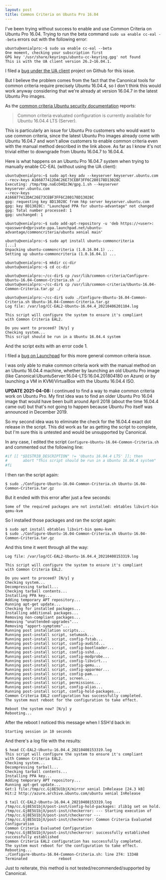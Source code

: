 ```yaml
---
layout: post
title: Common Criteria on Ubuntu Pro 16.04
---
```


I've been trying without success to enable and use Common Criteria on Ubuntu Pro 16.04. Trying to run the beta command `sudo ua enable cc-eal --beta` errors out with the following error:

```console
ubuntu@xenialpro:~$ sudo ua enable cc-eal --beta
One moment, checking your subscription first
GPG key '/usr/share/keyrings/ubuntu-cc-keyring.gpg' not found
This is with the UA client version 26.2~16.04.1.
```

I filed a [bug under the UA client](https://github.com/canonical/ubuntu-advantage-client/issues/1527) project on Github for this issue. 

But I believe the problem comes from the fact that the Canonical tools for common criteria require precisely Ubuntu 16.04.4, so I don't think this would work anyway considering that we're already at version 16.04.7 in the latest Ubuntu Pro images.

As the [common criteria Ubuntu security documentation](https://security-certs.docs.ubuntu.com/en/cc-16) reports:

> Common criteria evaluated configuration is currently available for
> Ubuntu 16.04.4 LTS (Server).

This is particularly an issue for Ubuntu Pro customers who would want to use common criteria, since the latest Ubuntu Pro images already come with Ubuntu 16.04.7 and won't allow customers to enable common criteria even with the manual method described in the link above. As far as I know it's not trivial either to downgrade from Ubuntu 16.04.7 to 16.04.4.

Here is what happens on an Ubuntu Pro 16.04.7 system when trying to manually enable CC-EAL (without using the UA client):

```console
ubuntu@xenialpro:~$ sudo apt-key adv --keyserver keyserver.ubuntu.com --recv-keys A166877412DAC26E73CEBF3FF6C280178D13028C
Executing: /tmp/tmp.naEcO4QzJW/gpg.1.sh --keyserver
keyserver.ubuntu.com
--recv-keys
A166877412DAC26E73CEBF3FF6C280178D13028C
gpg: requesting key 8D13028C from hkp server keyserver.ubuntu.com
gpg: key 8D13028C: "Launchpad PPA for ubuntu-advantage" not changed
gpg: Total number processed: 1
gpg: unchanged: 1

ubuntu@xenialpro:~$ sudo add-apt-repository -u 'deb https://<user>:<password>@private-ppa.launchpad.net/ubuntu-advantage/commoncriteria/ubuntu xenial main'

ubuntu@xenialpro:~$ sudo apt install ubuntu-commoncriteria
[...]
Unpacking ubuntu-commoncriteria (1.0.16.04.1) ...
Setting up ubuntu-commoncriteria (1.0.16.04.1) ...

ubuntu@xenialpro:~$ mkdir cc-dir
ubuntu@xenialpro:~$ cd cc-dir

ubuntu@xenialpro:~/cc-dir$ cp /usr/lib/common-criteria/Configure-Ubuntu-16.04-Common-Criteria.sh ./
ubuntu@xenialpro:~/cc-dir$ cp /usr/lib/common-criteria/Ubuntu-16.04-Common-Criteria.tar.gz ./

ubuntu@xenialpro:~/cc-dir$ sudo ./Configure-Ubuntu-16.04-Common-Criteria.sh Ubuntu-16.04-Common-Criteria.tar.gz
Log file: /var/log/CC-EAL2-Ubuntu-16.04.4_20210406201104.log

This script will configure the system to ensure it's compliant
with Common Criteria EAL2.

Do you want to proceed? [N/y] y
Checking system...
This script should be run in a Ubuntu 16.04.4 system
```

And the script exits with an error code 1. 

I filed a [bug on Launchpad](https://bugs.launchpad.net/ubuntu-security-certifications/+bug/1922796) for this more general common criteria issue.

I was only able to make common criteria work with the manual method on an Ubuntu 16.04.4 machine, whether by launching an old Ubuntu Pro image (like Canonical:UbuntuServer:16.04-LTS:16.04.201804180 on Azure) or by launching a VM in KVM/VirtualBox with the Ubuntu 16.04.4 ISO. 


**UPDATE 2021-04-08:**  I continued to find a way to make common criteria work on Ubuntu Pro. My first idea was to find an older Ubuntu Pro 16.04 image that would have been built around April 2018 (about the time 16.04.4 came out) but that's not going to happen because Ubuntu Pro itself was announced in December 2019.

So my second idea was to eliminate the check for the 16.04.4 exact dot release in the script. This did work as far as getting the script to complete, but I'm sure this is untested and would be unsupported by Canonical.

In any case, I edited the script `Configure-Ubuntu-16.04-Common-Criteria.sh` and commented out the following line:

```bash
#if [[ "$DISTRIB_DESCRIPTION" != 'Ubuntu 16.04.4 LTS' ]]; then
#       abort "This script should be run in a Ubuntu 16.04.4 system"
#fi
```

I then ran the script again:

```console
$ sudo ./Configure-Ubuntu-16.04-Common-Criteria.sh Ubuntu-16.04-Common-Criteria.tar.gz
```

But it ended with this error after just a few seconds:

```
Some of the required packages are not installed: ebtables libvirt-bin qemu-kvm
```

So I installed those packages and ran the script again:

```console
$ sudo apt install ebtables libvirt-bin qemu-kvm
$ sudo ./Configure-Ubuntu-16.04-Common-Criteria.sh Ubuntu-16.04-Common-Criteria.tar.gz
```
And this time it went through all the way:
```
Log file: /var/log/CC-EAL2-Ubuntu-16.04.4_20210408153319.log

This script will configure the system to ensure it's compliant
with Common Criteria EAL2.

Do you want to proceed? [N/y] y
Checking system...
Decompressing tarball...
Checking tarball contents...
Installing PPA key...
Adding temporary APT repository...
Running apt-get update... 
Checking for installed packages...
Installing additional packages...
Removing non-compliant packages...
Removing "unattended-upgrades"...
Removing "apport-symptoms"...
Running post installation scripts...
Running post-install script, setumask...
Running post-install script, config-fstab...
Running post-install script, config-auditd...
Running post-install script, config-bootloader...
Running post-install script, config-sshd...
Running post-install script, config-modprobe...
Running post-install script, config-libvirt...
Running post-install script, config-qemu...
Running post-install script, config-apparmor...
Running post-install script, config-pam...
Running post-install script, screen...
Running post-install script, permissions...
Running post-install script, config-alias...
Running post-install script, config-hold-packages...
Common Criteria EAL2 configuration has successfully completed.
The system must reboot for the configuration to take effect.

Reboot the system now? [N/y] y
Rebooting...
```

After the reboot I noticed this message when I SSH'd back in:
```
Starting session in 10 seconds
```
And there's a log file with the results:
```console
$ head CC-EAL2-Ubuntu-16.04.4_20210408153319.log
This script will configure the system to ensure it's compliant
with Common Criteria EAL2.
Checking system...
Decompressing tarball...
Checking tarball contents...
Installing PPA key...
Adding temporary APT repository...
Running apt-get update... 
Get:1 file:/tmp/cc.Gj8E5U1bjX/mirror xenial InRelease [24.3 kB]
Hit:2 http://azure.archive.ubuntu.com/ubuntu xenial InRelease

$ tail CC-EAL2-Ubuntu-16.04.4_20210408153319.log
/tmp/cc.Gj8E5U1bjX/post-inst/config-hold-packages: zlib1g set on hold.
/tmp/cc.Gj8E5U1bjX/post-inst/checkerror: --- Starting execution of /tmp/cc.Gj8E5U1bjX/post-inst/checkerror ---
/tmp/cc.Gj8E5U1bjX/post-inst/checkerror: Common Criteria Evaluated Configuration
Common Criteria Evaluated Configuration
/tmp/cc.Gj8E5U1bjX/post-inst/checkerror: successfully established
successfully established
Common Criteria EAL2 configuration has successfully completed.
The system must reboot for the configuration to take effect.
Rebooting...
./Configure-Ubuntu-16.04-Common-Criteria.sh: line 274: 13348 Terminated              reboot
```

Just to reiterate, this method is not tested/recommended/supported by Canonical. 


